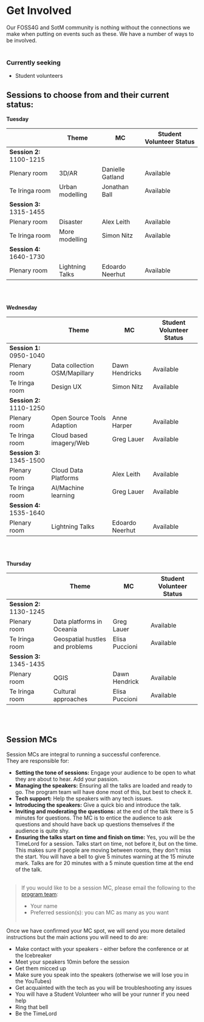 # Get Involved

Our FOSS4G and SotM community is nothing without the connections we make when putting on events such as these. We have a number of ways to be involved.
<br /><br />

### Currently seeking

- Student volunteers

## Sessions to choose from and their current status:

**Tuesday**

|                          | Theme           | MC               | Student Volunteer Status |
| ------------------------ | --------------- | ---------------- | ------------------------ |
| **Session 2:** 1100-1215 |                 |                  |                          |
| Plenary room             | 3D/AR           | Danielle Gatland | Available                |
| Te Iringa room           | Urban modelling | Jonathan Ball    | Available                |
| **Session 3:** 1315-1455 |                 |                  |                          |
| Plenary room             | Disaster        | Alex Leith       | Available                |
| Te Iringa room           | More modelling  | Simon Nitz       | Available                |
| **Session 4:** 1640-1730 |                 |                  |                          |
| Plenary room             | Lightning Talks | Edoardo Neerhut  | Available                |

<br /><br />

**Wednesday**

|                          | Theme                         | MC              | Student Volunteer Status |
| ------------------------ | ----------------------------- | --------------- | ------------------------ |
| **Session 1:** 0950-1040 |                               |                 |                          |
| Plenary room             | Data collection OSM/Mapillary | Dawn Hendricks  | Available                |
| Te Iringa room           | Design UX                     | Simon Nitz      | Available                |
| **Session 2:** 1110-1250 |                               |                 |                          |
| Plenary room             | Open Source Tools Adaption    | Anne Harper     | Available                |
| Te Iringa room           | Cloud based imagery/Web       | Greg Lauer      | Available                |
| **Session 3:** 1345-1500 |                               |                 |                          |
| Plenary room             | Cloud Data Platforms          | Alex Leith      | Available                |
| Te Iringa room           | AI/Machine learning           | Greg Lauer      | Available                |
| **Session 4:** 1535-1640 |                               |                 |                          |
| Plenary room             | Lightning Talks               | Edoardo Neerhut | Available                |

<br /><br />

**Thursday**

|                          | Theme                           | MC             | Student Volunteer Status |
| ------------------------ | ------------------------------- | -------------- | ------------------------ |
| **Session 2:** 1130-1245 |                                 |                |                          |
| Plenary room             | Data platforms in Oceania       | Greg Lauer     | Available                |
| Te Iringa room           | Geospatial hustles and problems | Elisa Puccioni | Available                |
| **Session 3:** 1345-1435 |                                 |                |                          |
| Plenary room             | QGIS                            | Dawn Hendrick  | Available                |
| Te Iringa room           | Cultural approaches             | Elisa Puccioni | Available                |

<br /><br />

## Session MCs

Session MCs are integral to running a successful conference. <br />
They are responsible for:

- **Setting the tone of sessions:** Engage your audience to be open to what they are about to hear. Add your passion.
- **Managing the speakers:** Ensuring all the talks are loaded and ready to go. The program team will have done most of this, but best to check it.
- **Tech support:** Help the speakers with any tech issues.
- **Introducing the speakers:** Give a quick bio and introduce the talk.
- **Inviting and moderating the questions:** at the end of the talk there is 5 minutes for questions. The MC is to entice the audience to ask questions and should have back up questions themselves if the audience is quite shy.
- **Ensuring the talks start on time and finish on time:** Yes, you will be the TimeLord for a session. Talks start on time, not before it, but on the time. This makes sure if people are moving between rooms, they don't miss the start. You will have a bell to give 5 minutes warning at the 15 minute mark. Talks are for 20 minutes with a 5 minute question time at the end of the talk.
  <br /><br />

> If you would like to be a session MC, please email the following to the [program team](mailto:program@foss4g.org):
>
> - Your name
> - Preferred session(s): you can MC as many as you want
>   <br /><br />

Once we have confirmed your MC spot, we will send you more detailed instructions but the main actions you will need to do are:

- Make contact with your speakers - either before the conference or at the Icebreaker
- Meet your speakers 10min before the session
- Get them micced up
- Make sure you speak into the speakers (otherwise we will lose you in the YouTubes)
- Get acquainted with the tech as you will be troubleshooting any issues
- You will have a Student Volunteer who will be your runner if you need help
- Ring that bell
- Be the TimeLord
